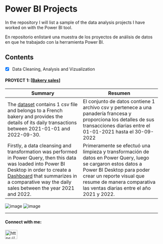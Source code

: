 # Power BI Projects

<!--

**Fraan-Lab/Fraan-Lab** is a ✨ _special_ ✨ repository because its `README.md` (this file) appears on your GitHub profile. -->

<p> In the repository I will list a sample of the data analysis projects I have worked on with the Power BI tool. </p>

<p> En repositorio enlistaré una muestra de los proyectos de análisis de datos en que he trabajado con la herramienta Power BI. </p>

## Contents
  - [x] Data Cleaning, Analysis and Vizualization 
 #### PROYECT 1: [[Bakery sales](https://github.com/Fraan-Lab/Power-BI-Portfolio/blob/main/Bakery%20sales/README.md)]

|  Summary | Resumen  |
| ---- | ---- |
| The  [dataset](https://github.com/Fraan-Lab/Data_Analysis_Portfolio/blob/main/DATASETS/bakery_sales.csv)  contains 1 csv file and belongs to a French bakery and provides the details of its daily transactions between 2021-01-01 and 2022-09-30.| El conjunto de datos contiene 1 archivo csv y pertenece a una panadería francesa y proporciona los detalles de sus transacciones diarias entre el 01-01-2021 hasta el 30-09-2022|
| Firstly, a data cleansing and transformation was performed in Power Query, then this data was loaded into Power BI Desktop in order to create a [Dashboard](https://github.com/Fraan-Lab/Power-BI-Portfolio/blob/main/Bakery%20sales/Bakery_sales.pbix) that summarizes in a comparative way the daily sales between the year 2021 and 2022. | Primeramente se efectuó una limpieza y transformación de datos en Power Query, luego se cargaron estos datos a Power BI Desktop para poder crear un reporte visual que resume de manera comparativa las ventas diarias entre el año 2021 y 2022. |

![image](https://github.com/Fraan-Lab/Power-BI-Portfolio/blob/main/Bakery%20sales/Dashboard%202021%20Bakery_sales.png)
![image](https://github.com/Fraan-Lab/Power-BI-Portfolio/blob/main/Bakery%20sales/Dashboard%202022%20Bakery_sales.png)

___________________________________________________________________________________________________________________________________
<h4 align="left">Connect with me:</h4>
<p align="left">
<a href="https://linkedin.com/in/https://www.linkedin.com/in/franlabarcag/" target="blank"><img align="center" src="https://raw.githubusercontent.com/rahuldkjain/github-profile-readme-generator/master/src/images/icons/Social/linked-in-alt.svg" alt="https://www.linkedin.com/in/franlabarcag/" height="30" width="40" /></a>
</p>
